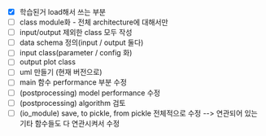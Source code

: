 - [x] 학습된거 load해서 쓰는 부분
- [ ] class module화 - 전체 architecture에 대해서만
- [ ] input/output 제외한 class 모두 작성
- [ ] data schema 정의(input / output 둘다)
- [ ] input class(parameter / config 화)
- [ ] output plot class
- [ ] uml 만들기 (현재 버전으로)
- [ ] main 함수 performance 부분 수정
- [ ] (postprocessing) model performance 수정
- [ ] (postprocessing) algorithm 검토
- [ ] (io_module) save, to pickle, from pickle 전체적으로 수정 --> 연관되어 있는 기타 함수들도 다 연관시켜서 수정
